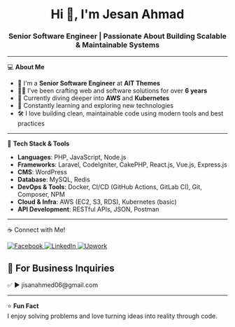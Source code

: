 <h1 align="center">Hi 👋, I'm Jesan Ahmad</h1>
<h3 align="center">Senior Software Engineer | Passionate About Building Scalable & Maintainable Systems</h3>

---

💻 **About Me**

- 🎯 I'm a **Senior Software Engineer** at **AIT Themes**
- 👨‍💻 I’ve been crafting web and software solutions for over **6 years**
- 🚀 Currently diving deeper into **AWS** and **Kubernetes**
- 🧠 Constantly learning and exploring new technologies
- 🛠️ I love building clean, maintainable code using modern tools and best practices

---

🔧 **Tech Stack & Tools**

- **Languages**: PHP, JavaScript, Node.js
- **Frameworks**: Laravel, CodeIgniter, CakePHP, React.js, Vue.js, Express.js
- **CMS**: WordPress
- **Database**: MySQL, Redis
- **DevOps & Tools**: Docker, CI/CD (GitHub Actions, GitLab CI), Git, Composer, NPM
- **Cloud & Infra**: AWS (EC2, S3, RDS), Kubernetes (basic)
- **API Development**: RESTful APIs, JSON, Postman

---

☕ Connect with Me!
<p> 
  <a href="https://web.facebook.com/jisan.ahmed.445093" target="_blank"> 
    <img alt="Facebook" src="https://img.shields.io/badge/Facebook-%231877F2.svg?style=for-the-badge&logo=facebook&logoColor=white" /> 
  </a> 
  <a href="https://www.linkedin.com/in/jesan-ahmad-035084373/" target="_blank"> 
    <img alt="LinkedIn" src="https://img.shields.io/badge/LinkedIn-%230077B5.svg?style=for-the-badge&logo=linkedin&logoColor=white" /> 
  </a> 
  <a href="https://www.upwork.com/freelancers/~01dac442e9f072221a" target="_blank">
    <img alt="Upwork" src="https://img.shields.io/badge/Upwork-6fda44?style=for-the-badge&logo=upwork&logoColor=white" />
  </a>
</p>

<h2 class="heading-element" dir="auto">📧 For Business Inquiries</h2>
✅ ► jisanahmed06@gmail.com

---

⭐️ **Fun Fact**  
I enjoy solving problems and love turning ideas into reality through code.

